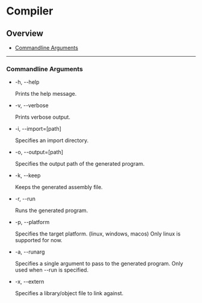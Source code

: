 # Compiler

## Overview
 - [Commandline Arguments](#commandline-arguments)

---

### Commandline Arguments

 - -h, --help
 
   Prints the help message.

 - -v, --verbose

   Prints verbose output.

 - -i, --import=\[path\]

   Specifies an import directory.
  
 - -o, --output=\[path\]

   Specifies the output path of the generated program.

 - -k, --keep

   Keeps the generated assembly file.

 - -r, --run

   Runs the generated program.

 - -p, --platform
 
   Specifies the target platform. (linux, windows, macos)
   Only linux is supported for now.

 - -a, --runarg
  
    Specifies a single argument to pass to the generated program.
    Only used when --run is specified.

 - -x, --extern
  
    Specifies a library/object file to link against.